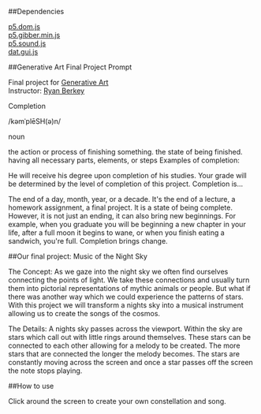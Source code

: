 ##Dependencies

[p5.dom.js](http://p5js.org/reference/#/libraries/p5.dom)<br>
[p5.gibber.min.js](http://charlie-roberts.com/gibber/p5-gibber/)<br>
[p5.sound.js](http://p5js.org/reference/#/libraries/p5.sound)<br>
[dat.gui.js](http://code.google.com/p/dat-gui/)<br>

##Generative Art Final Project Prompt

Final project for [Generative Art](https://github.com/rybotron/wnm498genart_f14)<br>
Instructor: [Ryan Berkey](http://rybotron.com/)<br>

Completion

/kəmˈplēSH(ə)n/

noun

the action or process of finishing something.
the state of being finished.
having all necessary parts, elements, or steps
Examples of completion:

He will receive his degree upon completion of his studies.
Your grade will be determined by the level of completion of this project.
Completion is...

The end of a day, month, year, or a decade. It's the end of a lecture, a homework assignment, a final project. It is a state of being complete. However, it is not just an ending, it can also bring new beginnings. For example, when you graduate you will be beginning a new chapter in your life, after a full moon it begins to wane, or when you finish eating a sandwich, you're full. Completion brings change.


##Our final project: Music of the Night Sky

The Concept: As we gaze into the night sky we often find ourselves connecting the points of light. We take these connections and usually turn them into pictorial representations of mythic animals or people. But what if there was another way which we could experience the patterns of stars. With this project we will transform a nights sky into a musical instrument allowing us to create the songs of the cosmos.      

The Details: A nights sky passes across the viewport. Within the sky are stars which call out with little rings around themselves. These stars can be connected to each other allowing for a melody to be created. The more stars that are connected the longer the melody becomes. The stars are constantly moving across the screen and once a star passes off the screen the note stops playing. 

##How to use

Click around the screen to create your own constellation and song. 
